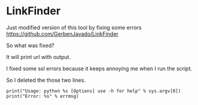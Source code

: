 # LinkFinder

Just modified version of this tool by fixing some errors https://github.com/GerbenJavado/LinkFinder

So what was fixed?

It will print url with output.

I fixed some ssl errors because it keeps annoying me when I run the script.

So I deleted the those two lines.

```
print("Usage: python %s [Options] use -h for help" % sys.argv[0])
print("Error: %s" % errmsg)
```
